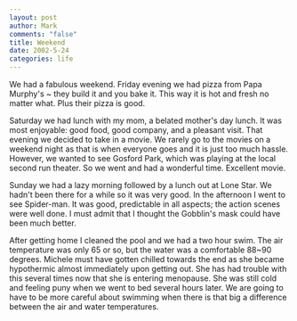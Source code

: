 ```yaml
--- 
layout: post
author: Mark
comments: "false"
title: Weekend
date: 2002-5-24
categories: life
---
```

We had a fabulous weekend. Friday evening we had pizza from Papa Murphy's  ~ they build it and you bake it. This way it is hot and fresh no matter what. Plus their pizza is good.

Saturday we had lunch with my mom, a belated mother's day lunch. It was most enjoyable: good food, good company, and a pleasant visit. That evening we decided to take in a movie. We rarely go to the movies on a weekend night as that is when everyone goes and it is just too much hassle. However, we wanted to see Gosford Park, which was playing at the local second run theater. So we went and had a wonderful time. Excellent movie.

Sunday we had a lazy morning followed by a lunch out at Lone Star. We hadn't been there for a while so it was very good. In the afternoon I went to see Spider-man. It was good, predictable in all aspects; the action scenes were well done. I must admit that I thought the Gobblin's mask could have been much better.

After getting home I cleaned the pool and we had a two hour swim. The air temperature was only 65 or so, but the water was a comfortable 88~90 degrees. Michele must have gotten chilled towards the end as she became hypothermic almost immediately upon getting out. She has had trouble with this several times now that she is entering menopause. She was still cold and feeling puny when we went to bed several hours later. We are going to have to be more careful about swimming when there is that big a difference between the air and water temperatures.

